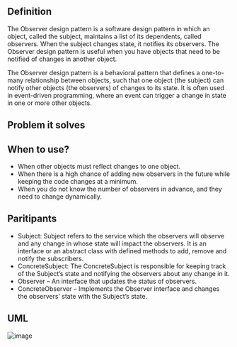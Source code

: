 ## Definition

The Observer design pattern is a software design pattern in which an object, called the subject, maintains a list of its dependents, called observers. When the subject changes state, it notifies its observers. The Observer design pattern is useful when you have objects that need to be notified of changes in another object.

The Observer design pattern is a behavioral pattern that defines a one-to-many relationship between objects, such that one object (the subject) can notify other objects (the observers) of changes to its state. It is often used in event-driven programming, where an event can trigger a change in state in one or more other objects.

## Problem it solves


## When to use?

- When other objects must reflect changes to one object.
- When there is a high chance of adding new observers in the future while keeping the code changes at a minimum.
- When you do not know the number of observers in advance, and they need to change dynamically.

## Paritipants

- Subject: Subject refers to the service which the observers will observe and any change in whose state will impact the observers. It is an interface or an abstract class with defined methods to add, remove and notify the subscribers.
- ConcreteSubject: The ConcreteSubject is responsible for keeping track of the Subject’s state and notifying the observers about any change in it.
- Observer – An interface that updates the status of observers.
- ConcreteObserver – Implements the Observer interface and changes the observers’ state with the Subject’s state.

## UML
![image](https://github.com/garganshul92/DesignPatterns/assets/42866822/7c3289e2-7b85-410f-837c-cda1a8a1d8db)
